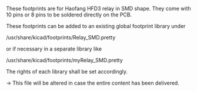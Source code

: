 These footprints are for Haofang HFD3 relay in SMD shape. They come with 10 pins or 8 pins to be soldered directly on the PCB.

These footprints can be added to an existing global footprint library under

/usr/share/kicad/footprints/Relay_SMD.pretty

or if necessary in a separate library like

/usr/share/kicad/footprints/myRelay_SMD.pretty

The rights of each library shall be set accordingly.

-> This file will be altered in case the entire content has been delivered.
